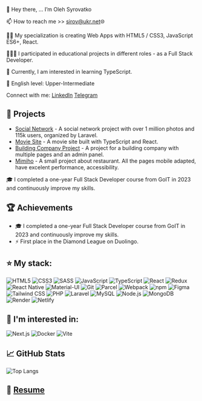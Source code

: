 👋 Hey there, ... I’m Oleh Syrovatko

📫 How to reach me >> sirov@ukr.net🌐

✍🏼 My specialization is creating Web Apps with HTML5 / CSS3, JavaScript ES6+, React.

👷🏼‍♂️ I participated in educational projects in different roles - as a Full Stack Developer.

🧠 Currently, I am interested in learning TypeScript.

👅 English level: Upper-Intermediate

Connect with me:
[LinkedIn](https://www.linkedin.com/in/oleh-syrovatko/) [Telegram](https://t.me/OlehSyrovatko)

## 🚀 Projects

- [Social Network](https://1ua.com.ua) - A social network project with over 1 million photos and 115k users, organized by Laravel.
- [Movie Site](https://tsmovies.netlify.app) - A movie site built with TypeScript and React.
- [Building Company Project](https://afc.cn.ua) - A project for a building company with multiple pages and an admin panel.
- [Mimiho](https://olegsyrovatko.github.io/our-dream/) - A small project about restaurant. All the pages mobile adapted, have excelent performance, accessibility.

🎓 I completed a one-year Full Stack Developer course from GoIT in 2023 and continuously improve my skills.

## 🏆 Achievements

- 🎓 I completed a one-year Full Stack Developer course from GoIT in 2023 and continuously improve my skills.
- ⚡ First place in the Diamond League on Duolingo.

## ⭐ My stack:

![HTML5](https://img.shields.io/badge/html5-%23E34F26.svg?&style=for-the-badge&logo=html5&logoColor=white)
![CSS3](https://img.shields.io/badge/css3-%231572B6.svg?&style=for-the-badge&logo=css3&logoColor=white)
![SASS](https://img.shields.io/badge/sass-%23CC6699.svg?&style=for-the-badge&logo=sass&logoColor=white)
![JavaScript](https://img.shields.io/badge/javascript-%23F7DF1E.svg?&style=for-the-badge&logo=javascript&logoColor=black)
![TypeScript](https://img.shields.io/badge/typescript-%23007ACC.svg?&style=for-the-badge&logo=typescript&logoColor=white)
![React](https://img.shields.io/badge/react-%2320232A.svg?&style=for-the-badge&logo=react&logoColor=%2361DAFB)
![Redux](https://img.shields.io/badge/redux-%23764ABC.svg?&style=for-the-badge&logo=redux&logoColor=white)
![React Native](https://img.shields.io/badge/react_native-%2320232A.svg?&style=for-the-badge&logo=react&logoColor=%2361DAFB)
![Material-UI](https://img.shields.io/badge/Material--UI-%230081CB.svg?&style=for-the-badge&logo=material-ui&logoColor=white)
![Git](https://img.shields.io/badge/git-%23F05033.svg?&style=for-the-badge&logo=git&logoColor=white)
![Parcel](https://img.shields.io/badge/parsel-%23FF6610.svg?&style=for-the-badge&logo=parcel&logoColor=white)
![Webpack](https://img.shields.io/badge/webpack-%238DD6F9.svg?&style=for-the-badge&logo=webpack&logoColor=black)
![npm](https://img.shields.io/badge/npm-%23CB3837.svg?&style=for-the-badge&logo=npm&logoColor=white)
![Figma](https://img.shields.io/badge/figma-%23F24E1E.svg?&style=for-the-badge&logo=figma&logoColor=white)
![Tailwind CSS](https://img.shields.io/badge/tailwindcss-%2338B2AC.svg?&style=for-the-badge&logo=tailwind-css&logoColor=white)
![PHP](https://img.shields.io/badge/php-%23777BB4.svg?&style=for-the-badge&logo=php&logoColor=white)
![Laravel](https://img.shields.io/badge/laravel-%23FF2D20.svg?&style=for-the-badge&logo=laravel&logoColor=white)
![MySQL](https://img.shields.io/badge/mysql-%234479A1.svg?&style=for-the-badge&logo=mysql&logoColor=white)
![Node.js](https://img.shields.io/badge/node.js-%23339933.svg?&style=for-the-badge&logo=nodedotjs&logoColor=white)
![MongoDB](https://img.shields.io/badge/mongodb-%2347A248.svg?&style=for-the-badge&logo=mongodb&logoColor=white)
![Render](https://img.shields.io/badge/render-%23646CFF.svg?&style=for-the-badge&logo=render&logoColor=white)
![Netlify](https://img.shields.io/badge/netlify-%2300C7B7.svg?&style=for-the-badge&logo=netlify&logoColor=white)

## 🧠 I'm interested in:

![Next.js](https://img.shields.io/badge/next.js-%23000000.svg?&style=for-the-badge&logo=nextdotjs&logoColor=white)
![Docker](https://img.shields.io/badge/docker-%232496ED.svg?&style=for-the-badge&logo=docker&logoColor=white)
![Vite](https://img.shields.io/badge/vite-%23646CFF.svg?&style=for-the-badge&logo=vite&logoColor=white)

## 📈 GitHub Stats

![Top Langs](https://github-readme-stats.vercel.app/api/top-langs/?username=OlegSyrovatko&layout=compact&theme=radical)

## 📄 [Resume](https://github.com/OlegSyrovatko/cv/blob/main/Junior%20Full%20Stack%20Developer.pdf)
